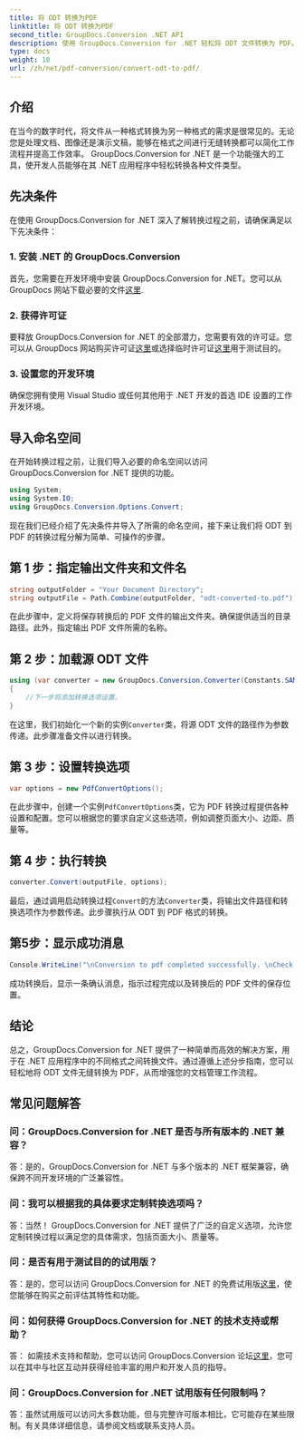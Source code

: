 ```yaml
---
title: 将 ODT 转换为PDF
linktitle: 将 ODT 转换为PDF
second_title: GroupDocs.Conversion .NET API
description: 使用 GroupDocs.Conversion for .NET 轻松将 ODT 文件转换为 PDF。轻松简化您的文档管理工作流程。
type: docs
weight: 10
url: /zh/net/pdf-conversion/convert-odt-to-pdf/
---
```

## 介绍
在当今的数字时代，将文件从一种格式转换为另一种格式的需求是很常见的。无论您是处理文档、图像还是演示文稿，能够在格式之间进行无缝转换都可以简化工作流程并提高工作效率。 GroupDocs.Conversion for .NET 是一个功能强大的工具，使开发人员能够在其 .NET 应用程序中轻松转换各种文件类型。
## 先决条件
在使用 GroupDocs.Conversion for .NET 深入了解转换过程之前，请确保满足以下先决条件：
### 1. 安装 .NET 的 GroupDocs.Conversion
首先，您需要在开发环境中安装 GroupDocs.Conversion for .NET。您可以从 GroupDocs 网站下载必要的文件[这里](https://releases.groupdocs.com/conversion/net/).
### 2. 获得许可证
要释放 GroupDocs.Conversion for .NET 的全部潜力，您需要有效的许可证。您可以从 GroupDocs 网站购买许可证[这里](https://purchase.groupdocs.com/buy)或选择临时许可证[这里](https://purchase.groupdocs.com/temporary-license/)用于测试目的。
### 3. 设置您的开发环境
确保您拥有使用 Visual Studio 或任何其他用于 .NET 开发的首选 IDE 设置的工作开发环境。

## 导入命名空间
在开始转换过程之前，让我们导入必要的命名空间以访问 GroupDocs.Conversion for .NET 提供的功能。
```csharp
using System;
using System.IO;
using GroupDocs.Conversion.Options.Convert;
```

现在我们已经介绍了先决条件并导入了所需的命名空间，接下来让我们将 ODT 到 PDF 的转换过程分解为简单、可操作的步骤。
## 第 1 步：指定输出文件夹和文件名
```csharp
string outputFolder = "Your Document Directory";
string outputFile = Path.Combine(outputFolder, "odt-converted-to.pdf");
```
在此步骤中，定义将保存转换后的 PDF 文件的输出文件夹。确保提供适当的目录路径。此外，指定输出 PDF 文件所需的名称。
## 第 2 步：加载源 ODT 文件
```csharp
using (var converter = new GroupDocs.Conversion.Converter(Constants.SAMPLE_ODT))
{
    //下一步将添加转换选项设置。
}
```
在这里，我们初始化一个新的实例`Converter`类，将源 ODT 文件的路径作为参数传递。此步骤准备文件以进行转换。
## 第 3 步：设置转换选项
```csharp
var options = new PdfConvertOptions();
```
在此步骤中，创建一个实例`PdfConvertOptions`类，它为 PDF 转换过程提供各种设置和配置。您可以根据您的要求自定义这些选项，例如调整页面大小、边距、质量等。
## 第 4 步：执行转换
```csharp
converter.Convert(outputFile, options);
```
最后，通过调用启动转换过程`Convert`的方法`Converter`类，将输出文件路径和转换选项作为参数传递。此步骤执行从 ODT 到 PDF 格式的转换。
## 第5步：显示成功消息
```csharp
Console.WriteLine("\nConversion to pdf completed successfully. \nCheck output in {0}", outputFolder);
```
成功转换后，显示一条确认消息，指示过程完成以及转换后的 PDF 文件的保存位置。

## 结论
总之，GroupDocs.Conversion for .NET 提供了一种简单而高效的解决方案，用于在 .NET 应用程序中的不同格式之间转换文件。通过遵循上述分步指南，您可以轻松地将 ODT 文件无缝转换为 PDF，从而增强您的文档管理工作流程。
## 常见问题解答
### 问：GroupDocs.Conversion for .NET 是否与所有版本的 .NET 兼容？
答：是的，GroupDocs.Conversion for .NET 与多个版本的 .NET 框架兼容，确保跨不同开发环境的广泛兼容性。
### 问：我可以根据我的具体要求定制转换选项吗？
答：当然！ GroupDocs.Conversion for .NET 提供了广泛的自定义选项，允许您定制转换过程以满足您的具体需求，包括页面大小、质量等。
### 问：是否有用于测试目的的试用版？
答：是的，您可以访问 GroupDocs.Conversion for .NET 的免费试用版[这里](https://releases.groupdocs.com/)，使您能够在购买之前评估其特性和功能。
### 问：如何获得 GroupDocs.Conversion for .NET 的技术支持或帮助？
答： 如需技术支持和帮助，您可以访问 GroupDocs.Conversion 论坛[这里](https://forum.groupdocs.com/c/conversion/11)，您可以在其中与社区互动并获得经验丰富的用户和开发人员的指导。
### 问：GroupDocs.Conversion for .NET 试用版有任何限制吗？
答：虽然试用版可以访问大多数功能，但与完整许可版本相比，它可能存在某些限制。有关具体详细信息，请参阅文档或联系支持人员。